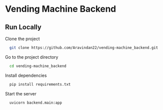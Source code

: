 
# Vending Machine Backend

## Run Locally

Clone the project

```bash
  git clone https://github.com/Aravindan22/vending-machine_backend.git
```

Go to the project directory

```bash
  cd vending-machine_backend
```

Install dependencies

```bash
  pip install requirements.txt
```

Start the server

```bash
  uvicorn backend.main:app
```

